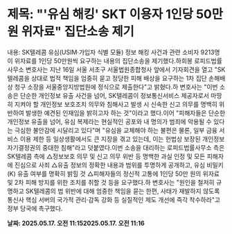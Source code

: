 # **제목: "'유심 해킹' SKT 이용자 1인당 50만원 위자료" 집단소송 제기**

  내용: SK텔레콤 유심(USIM·가입자 식별 모듈) 정보 해킹 사건과 관련 소비자 9213명이 위자료를 1인당 50만원씩 요구하는 내용의 집단소송을 제기했다.하희봉 로피드법률사무소 변호사는 지난 16일 서울 서초구 서울법원종합청사 앞에서 기자회견을 열고 "SK텔레콤을 상대로 법적 책임을 엄중히 묻고 정당한 피해 배상을 요구하는 1차 집단 손해배상 청구 소장을 서울중앙지방법원에 정식으로 제출한다"고 밝혔다.하 변호사는 "이번 소송은 단순한 개인정보 유출 사건을 넘어, SK텔레콤이 정보통신서비스 제공자로서 마땅히 지켜야 할 개인정보 보호조치 의무와 침해사고 발생 시 신속한 신고 의무를 명백히 위반하여 발생한 예견된 인재임을 밝히고자 하는 것"이라고 했다.이어 "피해자들은 단순한 개인정보 유출을 넘어, 유심 복제라는 현실적인 공포와 내 명의가 범죄에 악용될 수 있다는 극심한 불안감에 시달리고 있다"며 "유심을 교체해야 하는 불편은 물론, 일부 금융 서비스 이용 제한 등 일상생활에서도 큰 지장을 겪고 있는데, 이는 헌법상 보장된 개인정보 자기결정권의 중대한 침해"라고 덧붙였다.이번 소송을 대리하는 로피드법률사무소 측은 SK텔레콤 측에 △정보보호 의무 및 신고 의무 위반 등 명백한 과실 인정 및 모든 피해자에 진심으로 사죄 △유출 정보의 정확한 내용과 범위를 투명하게 공개하고, 유심 비밀키(K) 유출 여부를 명확히 밝힐 것 △피해자들의 정신적 고통에 1인당 50만 원의 위자료 및 2차 피해 방지를 위한 조치를 취할 것 등을 요구했다.하 변호사는 "원인을 철저히 규명하고 SK텔레콤의 법 위반에 대해 엄중한 책임을 묻는 한편, 사태가 재발하지 않도록 통신사 핵심 서버의 국가적 관리·감독 강화 등 실질적인 제도 개선에 즉각 착수하라"고 정부 당국에 촉구했다.

  **날짜: 2025.05.17. 오전 11:152025.05.17. 오전 11:16**